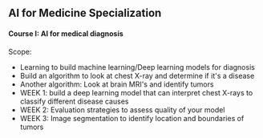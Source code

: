 ## AI for Medicine Specialization 

#### Course I: AI for medical diagnosis

Scope: 

- Learning to build machine learning/Deep learning models for diagnosis
- Build an algorithm to look at chest X-ray and determine if it's a disease
- Another algorithm: Look at brain MRI's and identify tumors 
- WEEK 1: build a deep learning model that can interpret chest X-rays to classify different disease causes 
- WEEK 2: Evaluation strategies to assess quality of your model 
- WEEK 3: Image segmentation to identify location and boundaries of tumors  
